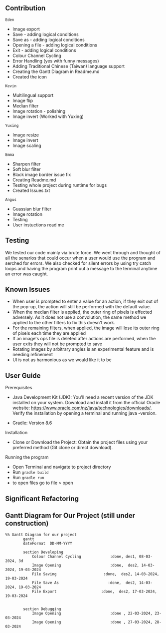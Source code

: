 ## Contribution
`Eden`
* Image export
* Save - adding logical conditions
* Save as - adding logical conditions
* Opening a file - adding logical conditions
* Exit - adding logical conditions
* Colour Channel Cycling
* Error Handling (yes with funny messages)
* Adding Traditional Chinese (Taiwan) language support
* Creating the Gantt Diagram in Readme.md
* Created the icon

`Kevin`
* Multilingual support
* Image flip
* Median filter
* Image rotation - polishing
* Image invert (Worked with Yuxing)


`Yuxing`
* Image resize
* Image invert
* Image scaling

`Emma`
* Sharpen filter
* Soft blur filter
* Black image border issue fix
* Creating Readme.md
* Testing whole project during runtime for bugs
* Created Issues.txt

`Angus`
* Guassian blur filter
* Image rotation
* Testing
* User instuctions read me


## Testing
We tested our code mainly via brute force. We went through and thought of all the senarios that could occur when a user would use the program and serched for errors. We also checked for silent errors by using try catch loops and having the program print out a message to the terminal anytime an error was caught.

## Known Issues
- When user is prompted to enter a value for an action, if they exit out of the pop-up, the action will still be performed with the default value.
- When the median filter is applied, the outer ring of pixels is effected adversely. As it does not use a convolution, the same method we applied to the other filters to fix this doesn't work.
- For the remaining filters, when applied, the image will lose its outer ring of pixels each time they are applied
- If an image's ops file is deleted after actions are performed, when the user exits they will not be prompted to save
- Rotating images by arbitrary angles is an experimental feature and is needing refinement
- UI is not as harmonious as we would like it to be

## User Guide

Prerequisites
- Java Development Kit (JDK): You'll need a recent version of the JDK installed on your system. Download and install it from the official Oracle website: https://www.oracle.com/nz/java/technologies/downloads/. Verify the installation by opening a terminal and running java -version.

- Gradle: Version 8.6

Installation
- Clone or Download the Project: Obtain the project files using your preferred method (Git clone or direct download).

Running the program
- Open Terminal and navigate to project directory
- Run
`gradle build` 
- Run `gradle run`
- to open files go to file > open

## Significant Refactoring


## Gantt Diagram for Our Project (still under construction)

```mermaid
%% Gantt Diagram for our project
        gantt
        dateFormat  DD-MM-YYYY

        section Developing
            Colour Channel Cycling             :done, des1, 08-03-2024, 3d
            Image Opening                      :done,  des2, 14-03-2024, 19-03-2024
            File Saving                     :done,  des2, 14-03-2024, 19-03-2024
            File Save As                      :done,  des2, 14-03-2024, 19-03-2024
            File Export                    :done,  des2, 17-03-2024, 19-03-2024


        section Debugging
            Image Opening                      :done , 22-03-2024, 23-03-2024
            Image Opening                      :done , 27-03-2024, 28-03-2024

```